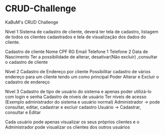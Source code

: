 # CRUD-Challenge
KaBuM's CRUD Challenge

Nível 1
Sistema de cadastro de cliente, deverá ter tela de cadastro, listagem de todos os clientes cadastrados e tela de visualização dos dados do cliente.

Cadastro de cliente 
Nome 
CPF
RG
Email
Telefone 1
Telefone 2
Data de Nascimento 
Ter a possibilidade de alterar, desativar(Não excluir) ,consultar o cadastro de cliente    


 Nível 2
Cadastro de Endereço por cliente
Possibilitar cadastro de vários endereço para um cliente tendo um como principal 
Poder Alterar e Excluir o cadastro de endereço
    
Nível 3
Cadastro de tipo de usuário do sistema e apenas poder utilizá-lo com login e senha
Cadastro de níveis de usuário
Ter níveis de acesso (Exemplo administrador do sistema e usuário normal)
Administrador -> pode consultar, editar, cadastrar e excluir cadastro
Usuário       -> Cadastrar, consultar e Editar  

Cada usuário pode apenas visualizar os seus próprios clientes e o Administrador pode visualizar os clientes dos outros usuários
